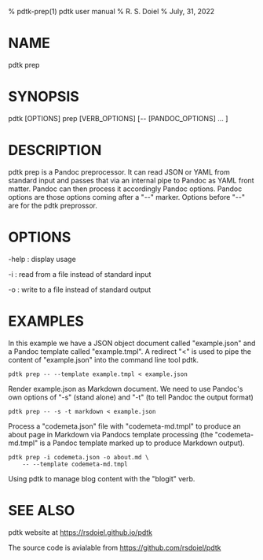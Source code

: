 % pdtk-prep(1) pdtk user manual
% R. S. Doiel
% July, 31, 2022


# NAME

pdtk prep

# SYNOPSIS

pdtk [OPTIONS] prep [VERB_OPTIONS] [-- [PANDOC_OPTIONS] ... ]

# DESCRIPTION

pdtk prep is a Pandoc preprocessor. It can read JSON 
or YAML from standard input and passes that via an internal 
pipe to Pandoc as YAML front matter. Pandoc can then process it
accordingly Pandoc options. Pandoc options are those options
coming after a "--" marker. Options before "--" are for
the pdtk preprossor. 

# OPTIONS

-help
: display usage

-i
: read from a file instead of standard input

-o
: write to a file instead of standard output

# EXAMPLES

In this example we have a JSON object document called
"example.json" and a Pandoc template called "example.tmpl".
A redirect "<" is used to pipe the content of "example.json"
into the command line tool pdtk.

    pdtk prep -- --template example.tmpl < example.json

Render example.json as Markdown document. We need to use
Pandoc's own options of "-s" (stand alone) and "-t" (to
tell Pandoc the output format)

    pdtk prep -- -s -t markdown < example.json

Process a "codemeta.json" file with "codemeta-md.tmpl" to
produce an about page in Markdown via Pandocs template
processing (the "codemeta-md.tmpl" is a Pandoc template
marked up to produce Markdown output).

    pdtk prep -i codemeta.json -o about.md \
        -- --template codemeta-md.tmpl

Using pdtk to manage blog content with the "blogit"
verb. 

# SEE ALSO

pdtk website at https://rsdoiel.github.io/pdtk

The source code is avialable from https://github.com/rsdoiel/pdtk



